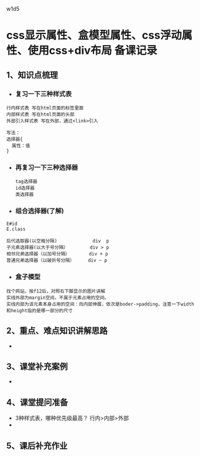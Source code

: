 w1d5

# css显示属性、盒模型属性、css浮动属性、使用css+div布局 备课记录

## 1、知识点梳理

- ### 复习一下三种样式表

```
行内样式表 写在html页面的标签里面
内部样式表 写在html页面的头部
外部引入样式表 写在外部，通过<link>引入

写法：
选择器{
  属性：值
}
```

- ### 再复习一下三种选择器

  ```
  tag选择器
  id选择器
  类选择器
  ```

- ### 组合选择器(了解)


```
E#id
E.class

后代选取器(以空格分隔)             div  p
子元素选择器(以大于号分隔）        div > p
相邻兄弟选择器（以加号分隔）       div + p
普通兄弟选择器（以破折号分隔）     div ~ p
```

- ### 盒子模型


```
找个网站，按f12后，对照右下脚显示的图片讲解
实线外部为margin空间，不属于元素占用的空间。
实线内部为该元素本身占用的空间：向内部伸展，依次是boder->padding，注意一下width和height指的是哪一部分的尺寸
```

## 2、重点、难点知识讲解思路

-    ​


## 3、课堂补充案例

-    ​


## 4、课堂提问准备

-  3种样式表，哪种优先级最高？ 行内>内部>外部
-  ​


## 5、课后补充作业



